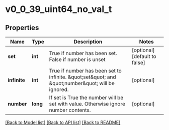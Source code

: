 # v0_0_39_uint64_no_val_t

## Properties
Name | Type | Description | Notes
------------ | ------------- | ------------- | -------------
**set** | **int** | True if number has been set. False if number is unset | [optional] [default to false]
**infinite** | **int** | True if number has been set to infinite. \&quot;set\&quot; and \&quot;number\&quot; will be ignored. | [optional] 
**number** | **long** | If set is True the number will be set with value. Otherwise ignore number contents. | [optional] 

[[Back to Model list]](../README.md#documentation-for-models) [[Back to API list]](../README.md#documentation-for-api-endpoints) [[Back to README]](../README.md)


